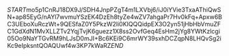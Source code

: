 $START$mo5p1CnRJ18DX9J/SDH4JnpPZgT4m1LXVbj6/iJ0iYVie3TxaAThiQwSN+ap85EyG/nAYl7wvmuYSzEK4DzEh8tyZe4wZV7ahgaPr7Hv0kFq+Apxw6BC3UEboXuRczWt+9QESfaZ0Y5PkzW2li0KIQQQidpEX3O2yn51jHbHbVmuZFC1GdXdN1MvXLLZTv2YqjTvjK6guezz1X8ss2OvfGeq4EsHm2jYg8YWtKzlcgi05Oo9NaYTGvRM9hLJsD0mJI+Bc6KEi9C6mrWY39sxhDCZqpN8LHQvSg2iKc9eIpksntQOAQUwf4w3KP7kWaRZ$END$